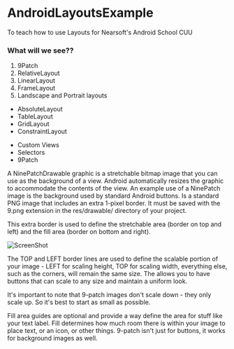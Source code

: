 # AndroidLayoutsExample
To teach how to use Layouts for Nearsoft's Android School CUU


### What will we see??

1. 9Patch
2. RelativeLayout
3. LinearLayout
4. FrameLayout
5. Landscape and Portrait layouts

* AbsoluteLayout
* TableLayout
* GridLayout
* ConstraintLayout

- Custom Views
- Selectors
- 9Patch

A NinePatchDrawable graphic is a stretchable bitmap image that you can use as the background of a view. Android automatically resizes the graphic to accommodate the contents of the view. An example use of a NinePatch image is the background used by standard Android buttons.
Is a standard PNG image that includes an extra 1-pixel border. It must be saved with the 9.png extension in the res/drawable/ directory of your project.

This extra border is used to define the stretchable area (border on top and left) and the fill area (border on bottom and right).

![ScreenShot](9-patch-guides.png "Logo Title Text 1")

The TOP and LEFT border lines are used to define the scalable portion of your image - LEFT for scaling height, TOP for scaling width, everything else, such as the corners, will remain the same size. The allows you to have buttons that can scale to any size and maintain a uniform look.

It's important to note that 9-patch images don't scale down - they only scale up. So it's best to start as small as possible.

Fill area guides are optional and provide a way define the area for stuff like your text label. Fill determines how much room there is within your image to place text, or an icon, or other things. 9-patch isn't just for buttons, it works for background images as well.